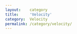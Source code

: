 ```yaml
---
layout:    category
title:     'Velocity'
category:  Velocity
permalink: /category/velocity/
---
```

